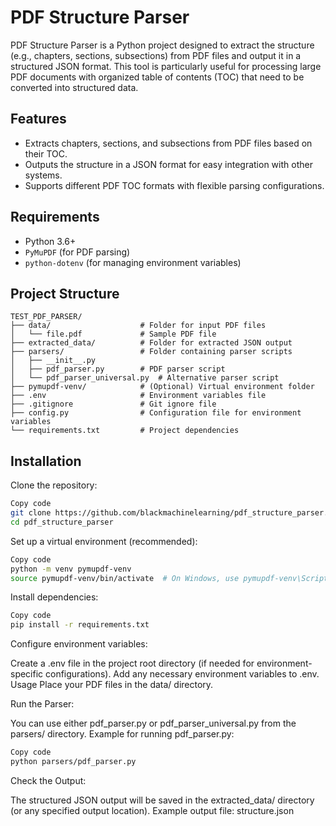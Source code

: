 # PDF Structure Parser

PDF Structure Parser is a Python project designed to extract the structure (e.g., chapters, sections, subsections) from PDF files and output it in a structured JSON format. This tool is particularly useful for processing large PDF documents with organized table of contents (TOC) that need to be converted into structured data.

## Features

- Extracts chapters, sections, and subsections from PDF files based on their TOC.
- Outputs the structure in a JSON format for easy integration with other systems.
- Supports different PDF TOC formats with flexible parsing configurations.

## Requirements

- Python 3.6+
- `PyMuPDF` (for PDF parsing)
- `python-dotenv` (for managing environment variables)

## Project Structure

```plaintext
TEST_PDF_PARSER/
├── data/                    # Folder for input PDF files
│   └── file.pdf             # Sample PDF file
├── extracted_data/          # Folder for extracted JSON output
├── parsers/                 # Folder containing parser scripts
│   ├── __init__.py
│   ├── pdf_parser.py        # PDF parser script
│   └── pdf_parser_universal.py  # Alternative parser script
├── pymupdf-venv/            # (Optional) Virtual environment folder
├── .env                     # Environment variables file
├── .gitignore               # Git ignore file
├── config.py                # Configuration file for environment variables
└── requirements.txt         # Project dependencies
```


## Installation
Clone the repository:

```bash
Copy code
git clone https://github.com/blackmachinelearning/pdf_structure_parser.git
cd pdf_structure_parser
```
Set up a virtual environment (recommended):

```bash
Copy code
python -m venv pymupdf-venv
source pymupdf-venv/bin/activate  # On Windows, use pymupdf-venv\Scripts\activate
```
Install dependencies:

```bash
Copy code
pip install -r requirements.txt
```
Configure environment variables:

Create a .env file in the project root directory (if needed for environment-specific configurations).
Add any necessary environment variables to .env.
Usage
Place your PDF files in the data/ directory.

Run the Parser:

You can use either pdf_parser.py or pdf_parser_universal.py from the parsers/ directory.
Example for running pdf_parser.py:
```bash
Copy code
python parsers/pdf_parser.py
```
Check the Output:

The structured JSON output will be saved in the extracted_data/ directory (or any specified output location).
Example output file: structure.json
